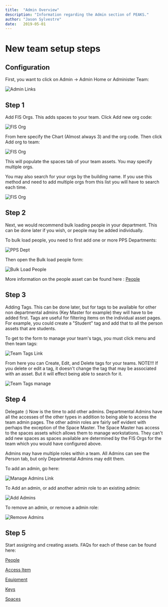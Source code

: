 ```yaml
---
title:  "Admin Overview"
description: "Information regarding the Admin section of PEAKS."
author: "Jason Sylvestre"
date:   2019-05-01
---
```


# New team setup steps

## Configuration
First, you want to click on Admin -> Admin Home or Administer Team:


![Admin Links](https://computing.caes.ucdavis.edu/media/peaks/admin-start.png "Admin Links")

## Step 1
Add FIS Orgs. This adds spaces to your team. Click Add new org code:


![FIS Org](https://computing.caes.ucdavis.edu/media/peaks/admin-orgs-link.png "Fis Org")


From here specify the Chart (Almost always 3) and the org code. Then click Add org to team:


![FIS Org](https://computing.caes.ucdavis.edu/media/peaks/admin-orgs-add.png "Fis Org")

This will populate the spaces tab of your team assets. You may specify multiple orgs.

You may also search for your orgs by the building name. If you use this method and need to add multiple orgs from this list you will have to search each time.

![FIS Org](https://computing.caes.ucdavis.edu/media/peaks/admin-search-for-orgs.png "Fis Org")

## Step 2
Next, we would recommend bulk loading people in your department. This can be done later if you wish, or people may be added individually.

To bulk load people, you need to first add one or more PPS Departments:

![PPS Dept](https://computing.caes.ucdavis.edu/media/peaks/admin-add-pps-dept.png "PPS Dept")

Then open the Bulk load people form:

![Bulk Load People](https://computing.caes.ucdavis.edu/media/peaks/admin-bulk-load.png "Bulk Load People")


More information on the people asset can be found here :
[People](https://computing.caes.ucdavis.edu/documentation/peaks/people)

## Step 3
Adding Tags. This can be done later, but for tags to be available for other non departmental admins (Key Master for example) they will have to be added first.
Tags are useful for filtering items on the individual asset pages. For example, you could create a "Student" tag and add that to all the person assets that are students.

To get to the form to manage your team's tags, you must click menu and then team tags:

![Team Tags Link](https://computing.caes.ucdavis.edu/media/peaks/admin-tags-link.png "Team Tags Link")

From here you can Create, Edit, and Delete tags for your teams.
NOTE!!! If you delete or edit a tag, it doesn't change the tag that may be associated with an asset. But it will effect being able to search for it.

![Team Tags manage](https://computing.caes.ucdavis.edu/media/peaks/admin-manage-tags.png "Team Tags Manage")

## Step 4
Delegate :)
Now is the time to add other admins.
Departmental Admins have all the accesses of the other types in addition to being able to access the team admin pages.
The other admin roles are fairly self evident with perhaps the exception of the Space Master. The Space Master has access to the spaces assets which allows them to manage workstations. They can't add new spaces as spaces available are determined by the FIS Orgs for the team which you would have configured above.

Admins may have multiple roles within a team.
All Admins can see the Person tab, but only Departmental Admins may edit them.

To add an admin, go here:

![Manage Admins Link](https://computing.caes.ucdavis.edu/media/peaks/admin-roles-links.png "Manage Admins Link")

To Add an admin, or add another admin role to an existing admin:

![Add Admins](https://computing.caes.ucdavis.edu/media/peaks/admin-roles-add.png "Add Admins")

To remove an admin, or remove a admin role:

![Remove Admins](https://computing.caes.ucdavis.edu/media/peaks/admin-roles-remove.png "Remove Admins")

## Step 5
Start assigning and creating assets. FAQs for each of these can be found here:

[People](/documentation/peaks/people)

[Access Item](/documentation/peaks/access-item)

[Equipment](/documentation/peaks/equipment)

[Keys](/documentation/peaks/keys)

[Spaces](/documentation/peaks/spaces)
